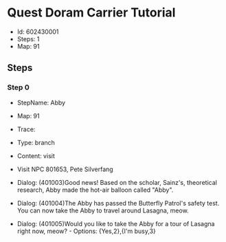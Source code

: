 # Quest Doram Carrier Tutorial

- Id: 602430001
- Steps: 1
- Map: 91

## Steps

### Step 0
- StepName:  Abby
- Map:  91
- Trace:  
- Type:  branch
- Content:  visit
- Visit NPC 801653, Pete Silverfang

- Dialog: (401003)Good news! Based on the scholar, Sainz's, theoretical research, Abby made the hot-air balloon called "Abby".
- Dialog: (401004)The Abby has passed the Butterfly Patrol's safety test. You can now take the Abby to travel around Lasagna, meow.
- Dialog: (401005)Would you like to take the Abby for a tour of Lasagna right now, meow? - Options: {Yes,2},{I'm busy,3}


